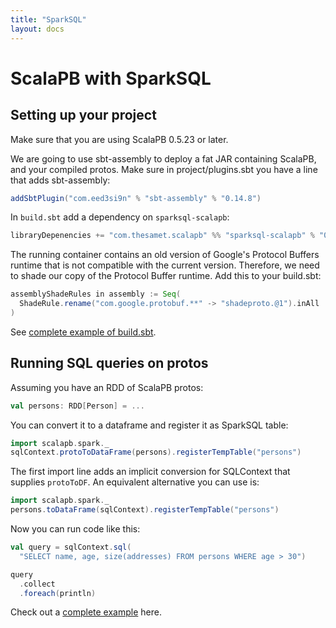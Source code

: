 ```yaml
---
title: "SparkSQL"
layout: docs
---
```


# ScalaPB with SparkSQL

## Setting up your project

Make sure that you are using ScalaPB 0.5.23 or later.

We are going to use sbt-assembly to deploy a fat JAR containing ScalaPB, and
your compiled protos.  Make sure in project/plugins.sbt you have a line
that adds sbt-assembly:

```scala
addSbtPlugin("com.eed3si9n" % "sbt-assembly" % "0.14.8")
```

In `build.sbt` add a dependency on `sparksql-scalapb`:

```scala
libraryDepenencies += "com.thesamet.scalapb" %% "sparksql-scalapb" % "0.7.0"
```

The running container contains an old version of Google's Protocol Buffers
runtime that is not compatible with the current version. Therefore, we need to
shade our copy of the Protocol Buffer runtime. Add this to your build.sbt:

```scala
assemblyShadeRules in assembly := Seq(
  ShadeRule.rename("com.google.protobuf.**" -> "shadeproto.@1").inAll
)
```

See [complete example of build.sbt](https://github.com/thesamet/sparksql-scalapb-test/blob/master/build.sbt).

## Running SQL queries on protos

Assuming you have an RDD of ScalaPB protos:

```scala
val persons: RDD[Person] = ...
```

You can convert it to a dataframe and register it as SparkSQL table:

```scala
import scalapb.spark._
sqlContext.protoToDataFrame(persons).registerTempTable("persons")
```

The first import line adds an implicit conversion for SQLContext that supplies
`protoToDF`. An equivalent alternative you can use is:

```scala
import scalapb.spark._
persons.toDataFrame(sqlContext).registerTempTable("persons")
```

Now you can run code like this:

```scala
val query = sqlContext.sql(
  "SELECT name, age, size(addresses) FROM persons WHERE age > 30")

query
  .collect
  .foreach(println)
```

Check out a [complete example](https://github.com/thesamet/sparksql-scalapb-test) here.
